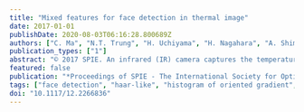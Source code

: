 ```yaml
---
title: "Mixed features for face detection in thermal image"
date: 2017-01-01
publishDate: 2020-08-03T06:16:28.800689Z
authors: ["C. Ma", "N.T. Trung", "H. Uchiyama", "H. Nagahara", "A. Shimada", "R.-I. Taniguchi"]
publication_types: ["1"]
abstract: "© 2017 SPIE. An infrared (IR) camera captures the temperature distribution of an object as an IR image. Because facial temperature is almost constant, an IR camera has the potential to be used in detecting facial regions in IR images. However, in detecting faces, a simple temperature thresholding does not always work reliably. The standard face detection algorithm used is AdaBoost with local features, such as Haar-like, MB-LBP, and HOG features in the visible images. However, there are few studies using these local features in IR image analysis. In this paper, we propose an AdaBoost-based training method to mix these local features for face detection in thermal images. In an experiment, we captured a dataset from 20 participants, comprising 14 males and 6 females, with 10 variations in camera distance, 21 poses, and participants with and without glasses. Using leave-one-out cross-validation, we show that the proposed mixed features have an advantage over all the regular local features."
featured: false
publication: "*Proceedings of SPIE - The International Society for Optical Engineering*"
tags: ["face detection", "haar-like", "histogram of oriented gradient", "local-binary pattern", "mixed features", "thermal image"]
doi: "10.1117/12.2266836"
---
```



